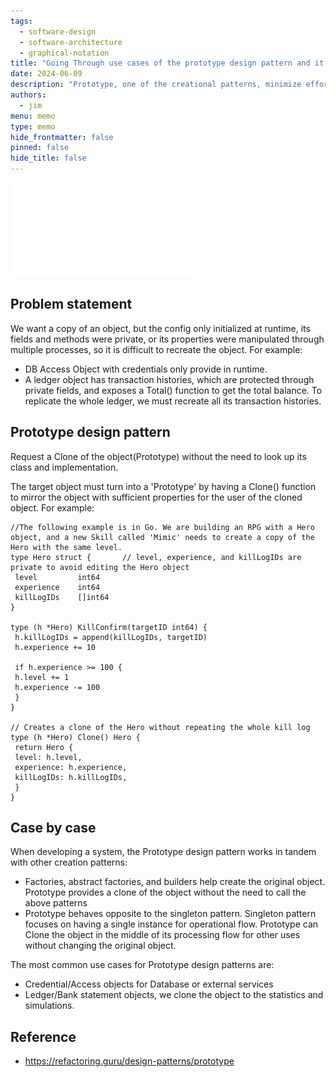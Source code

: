 ```yaml
---
tags: 
  - software-design
  - software-architecture
  - graphical-notation
title: "Going Through use cases of the prototype design pattern and it place among the creational patterns "
date: 2024-06-09
description: "Prototype, one of the creational patterns, minimize efforts when recreating new from the exist object by cloning the 'prototype' of it."
authors:
  - jim
menu: memo
type: memo
hide_frontmatter: false
pinned: false
hide_title: false
---
```


![](assets/prototype-design-pattern.pdf)

## Problem statement

We want a copy of an object, but the config only initialized at runtime, its fields and methods were private, or its properties were manipulated through multiple processes, so it is difficult to recreate the object. For example: 
- DB Access Object with credentials only provide in runtime.
- A ledger object has transaction histories, which are protected through private fields, and exposes a Total() function to get the total balance. To replicate the whole ledger, we must recreate all its transaction histories.

## Prototype design pattern

Request a Clone of the object(Prototype) without the need to look up its class and implementation.

The target object must turn into a 'Prototype' by having a Clone() function to mirror the object with sufficient properties for the user of the cloned object. For example:

```
//The following example is in Go. We are building an RPG with a Hero object, and a new Skill called 'Mimic' needs to create a copy of the Hero with the same level.
type Hero struct {       // level, experience, and killLogIDs are private to avoid editing the Hero object
 level         int64    
 experience    int64   
 killLogIDs    []int64 
}

type (h *Hero) KillConfirm(targetID int64) {
 h.killLogIDs = append(killLogIDs, targetID)
 h.experience += 10

 if h.experience >= 100 {
 h.level += 1
 h.experience -= 100
 }
}

// Creates a clone of the Hero without repeating the whole kill log 
type (h *Hero) Clone() Hero {
 return Hero {
 level: h.level,
 experience: h.experience,
 killLogIDs: h.killLogIDs,
 }
}
```

## Case by case

When developing a system, the Prototype design pattern works in tandem with other creation patterns:
- Factories, abstract factories, and builders help create the original object. Prototype provides a clone of the object without the need to call the above patterns
- Prototype behaves opposite to the singleton pattern. Singleton pattern focuses on having a single instance for operational flow. Prototype can Clone the object in the middle of its processing flow for other uses without changing the original object.

The most common use cases for Prototype design patterns are:
- Credential/Access objects for Database or external services
- Ledger/Bank statement objects, we clone the object to the statistics and simulations.


## Reference

- https://refactoring.guru/design-patterns/prototype
